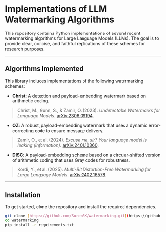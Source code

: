 # Implementations of LLM Watermarking Algorithms

This repository contains Python implementations of several recent watermarking algorithms for Large Language Models (LLMs). The goal is to provide clear, concise, and faithful replications of these schemes for research purposes.

***

## Algorithms Implemented

This library includes implementations of the following watermarking schemes:

* **Christ**: A detection and payload-embedding watermark based on arithmetic coding.

> Christ, M., Gunn, S., & Zamir, O. (2023). *Undetectable Watermarks for Language Models*. [arXiv:2306.09194](https://arxiv.org/abs/2306.09194).


* **OZ**: A robust, payload-embedding watermark that uses a dynamic error-correcting code to ensure message delivery.

> Zamir, O., et al. (2024). *Excuse me, sir? Your language model is leaking (information)*. [arXiv:2401.10360](https://arxiv.org/abs/2401.10360).


* **DISC**: A payload-embedding scheme based on a circular-shifted version of arithmetic coding that uses Gray codes for robustness.

> Kordi, Y., et al. (2025). *Multi-Bit Distortion-Free Watermarking for Large Language Models*. [arXiv:2402.16578](https://arxiv.org/abs/2402.16578).

***

## Installation

To get started, clone the repository and install the required dependencies.

```bash
git clone [https://github.com/SurenSK/watermarking.git](https://github.com/SurenSK/watermarking.git)
cd watermarking
pip install -r requirements.txt